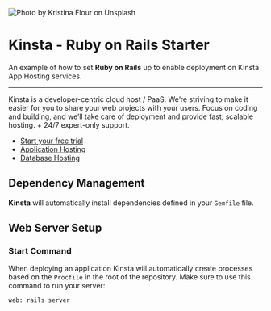 ![Photo by Kristina Flour on Unsplash](https://user-images.githubusercontent.com/2342458/215073884-0da56123-272b-4599-a69c-70028df8afe6.png)

# Kinsta - Ruby on Rails Starter

An example of how to set **Ruby on Rails** up to enable deployment on Kinsta App Hosting services.

---
Kinsta is a developer-centric cloud host / PaaS. We’re striving to make it easier for you to share your web projects with your users. Focus on coding and building, and we’ll take care of deployment and provide fast, scalable hosting. + 24/7 expert-only support.

- [Start your free trial](https://kinsta.com/signup/?product_type=app-db)
- [Application Hosting](https://kinsta.com/application-hosting)
- [Database Hosting](https://kinsta.com/database-hosting)

## Dependency Management
**Kinsta** will automatically install dependencies defined in your `Gemfile` file.

## Web Server Setup
### Start Command
When deploying an application Kinsta will automatically create processes based on the `Procfile` in the root of the repository. Make sure to use this command to run your server:
```
web: rails server
```

